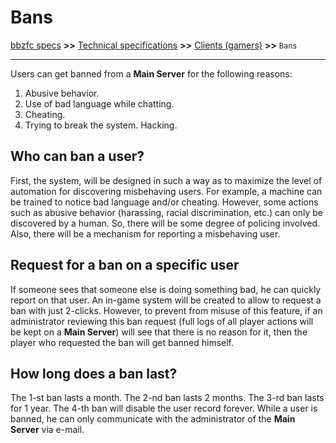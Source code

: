 # Bans

[bbzfc specs](../bbzfc_specs.md) **>>** [Technical specifications](technical_specifications.md) **>>** [Clients (gamers)](clients_gamers.md) **>>** `Bans`

---

Users can get banned from a **Main Server** for the following reasons:

1. Abusive behavior.
2. Use of bad language while chatting.
3. Cheating.
4. Trying to break the system. Hacking.


## Who can ban a user?

First, the system, will be designed in such a way as to maximize the level of automation for discovering misbehaving
users. For example, a machine can be trained to notice bad language and/or cheating. However, some actions such as
abusive behavior (harassing, racial discrimination, etc.) can only be discovered by a human. So, there will be
some degree of policing involved. Also, there will be a mechanism for reporting a misbehaving user.


## Request for a ban on a specific user

If someone sees that someone else is doing something bad, he can quickly report on that user. An in-game system will
be created to allow to request a ban with just 2-clicks. However, to prevent from misuse of this feature, if an
administrator reviewing this ban request (full logs of all player actions will be kept on a **Main Server**) will see
that there is no reason for it, then the player who requested the ban will get banned himself.


## How long does a ban last?

The 1-st ban lasts a month. The 2-nd ban lasts 2 months. The 3-rd ban lasts for 1 year. The 4-th ban will disable
the user record forever. While a user is banned, he can only communicate with the administrator of the **Main Server**
via e-mail.
